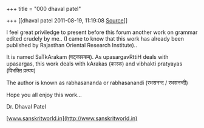 +++
title = "000 dhaval patel"

+++
[[dhaval patel	2011-08-19, 11:19:08 [Source](https://groups.google.com/g/bvparishat/c/uPdB_7bCYBg)]]



I feel great priviledge to present before this forum another work on grammar edited crudely by me.. (I came to know that this work has already been published by Rajasthan Oriental Research Institute)..

  

It is named SaTkArakam (षट्कारकम्‌). As upasargavRttiH deals with upasargas, this work deals with kArakas (कारक) and vibhakti pratyayas (विभक्ति प्रत्यय)

The author is known as rabhasananda or rabhasanandi (रभसनन्द / रभसनन्दी)

  

Hope you all enjoy this work...

  

Dr. Dhaval Patel

[www.sanskritworld.in](http://www.sanskritworld.in)

